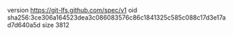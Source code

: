 version https://git-lfs.github.com/spec/v1
oid sha256:3ce306a164523dea3c086083576c86c1841325c585c088c17d3e17ad7d640a5d
size 3812

